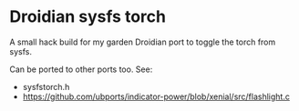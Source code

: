 # Droidian sysfs torch

A small hack build for my garden Droidian port to toggle the torch from sysfs.

Can be ported to other ports too. See:
 - sysfstorch.h
 - https://github.com/ubports/indicator-power/blob/xenial/src/flashlight.c
